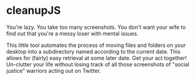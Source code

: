 # cleanupJS

You're lazy. You take too many screenshots. You don't want your wife to find out that you're a messy loser with mental issues.

This little tool automates the process of moving files and folders on your desktop into a subdirectory named according to the current date. This allows for (fairly) easy retrieval at some later date. Get your act together! Un-clutter your life without losing track of all those screenshots of "social justice" warriors acting out on Twitter.
